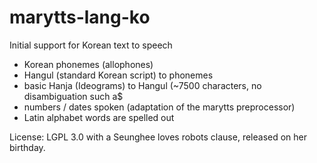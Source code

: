 marytts-lang-ko
===============

Initial support for Korean text to speech
- Korean phonemes (allophones)
- Hangul (standard Korean script) to phonemes
- basic Hanja (Ideograms) to Hangul (~7500 characters, no disambiguation such a$
- numbers / dates spoken (adaptation of the marytts preprocessor)
- Latin alphabet words are spelled out

License: LGPL 3.0 with a Seunghee loves robots clause, released on her birthday.
